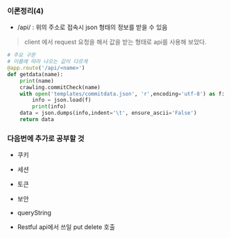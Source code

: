 ### 이론정리(4)

* /api/<name>
: 위의 주소로 접속시 json 형태의 정보를 받을 수 있음

> client 에서 request 요청을 해서 값을 받는 형태로 api를 사용해 보았다.


```python
# 주요 구문
# 이름에 따라 나오는 값이 다르게
@app.route('/api/<name>')
def getdata(name):
    print(name)
    crawling.commitCheck(name)
    with open('templates/commitdata.json', 'r',encoding='utf-8') as f:
        info = json.load(f)
        print(info)
    data = json.dumps(info,indent='\t', ensure_ascii='False')
    return data
```



### 다음번에 추가로 공부할 것

* 쿠키
* 세션
* 토큰
* 보안
* queryString 

* Restful api에서 쓰일 put delete 호출